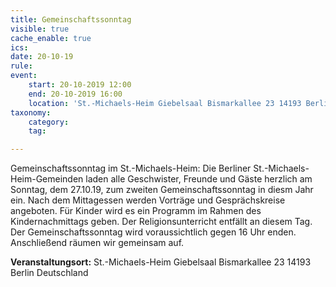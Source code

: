 ```yaml
---
title: Gemeinschaftssonntag
visible: true
cache_enable: true
ics: 
date: 20-10-19
rule: 
event:
	start: 20-10-2019 12:00
	end: 20-10-2019 16:00
	location: 'St.-Michaels-Heim Giebelsaal Bismarkallee 23 14193 Berlin Deutschland'
taxonomy:
	category: 
	tag: 

---
```

Gemeinschaftssonntag im St.-Michaels-Heim:
Die Berliner St.-Michaels-Heim-Gemeinden laden alle Geschwister, Freunde und Gäste herzlich am Sonntag, dem 27.10.19, zum zweiten Gemeinschaftssonntag in diesm Jahr ein. Nach dem Mittagessen werden Vorträge und Gesprächskreise angeboten. Für Kinder wird es ein Programm im Rahmen des Kindernachmittags geben. Der Religionsunterricht entfällt an diesem Tag. Der Gemeinschaftssonntag wird voraussichtlich gegen 16 Uhr enden. Anschließend räumen wir gemeinsam auf.


**Veranstaltungsort:** St.-Michaels-Heim
Giebelsaal
Bismarkallee 23
14193 Berlin
Deutschland

